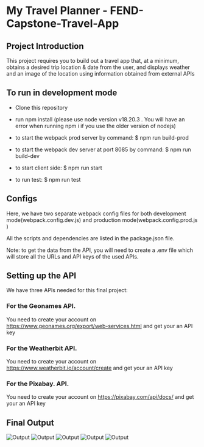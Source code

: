 # My Travel Planner - FEND-Capstone-Travel-App

## Project Introduction

This project requires you to build out a travel app that, at a minimum, obtains a desired trip location & date from the user, and displays weather and an image of the location using information obtained from external APIs

## To run in development mode
- Clone this repository
- run npm install (please use node version v18.20.3 . You will have an error when running npm i if you use the older version of nodejs)
- to start the webpack prod server by command: 
    $ npm run build-prod

- to start the webpack dev server at port 8085 by command: 
    $ npm run build-dev

- to start client side: 
    $ npm run start

- to run test:
    $ npm run test

## Configs
  Here, we have two separate webpack config files for both development mode(webpack.config.dev.js) and production mode(webpack.config.prod.js )

  All the scripts and dependencies are listed in the package.json file.

  Note: to get the data from the API, you will need to create a .env file which will store all the URLs and API keys of the used APIs.

## Setting up the API
 We have three APIs needed for this final project:

### For the Geonames API.
You need to create your account on https://www.geonames.org/export/web-services.html and get your an API key

### For the Weatherbit API.
You need to create your account on https://www.weatherbit.io/account/create and get your an API key

### For the Pixabay. API.
You need to create your account on https://pixabay.com/api/docs/ and get your an API key

## Final Output
![Output](https://github.com/xinhho/FEND-Capstone-Travel-App/blob/master/src/assets/ui-initt.png)
![Output](https://github.com/xinhho/FEND-Capstone-Travel-App/blob/master/src/assets/out-put.png)
![Output](https://github.com/xinhho/FEND-Capstone-Travel-App/blob/master/src/assets/error-1.png)
![Output](https://github.com/xinhho/FEND-Capstone-Travel-App/blob/master/src/assets/error-2.png)
![Output](https://github.com/xinhho/FEND-Capstone-Travel-App/blob/master/src/assets/test.png)


